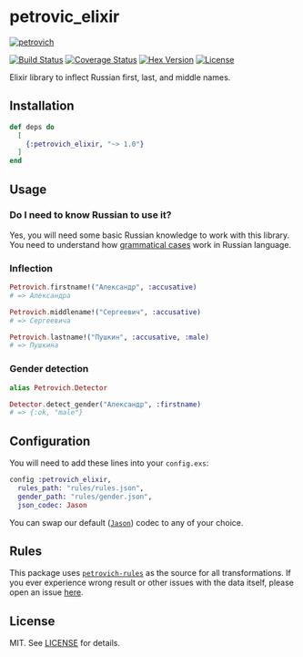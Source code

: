 # petrovic_elixir

[![petrovich](https://camo.githubusercontent.com/4555ec1b7aa15e0cd22f8ff619c965da0596399a/68747470733a2f2f7261772e6769746875622e636f6d2f726f637363692f706574726f766963682f6d61737465722f706574726f766963682e706e67)](https://github.com/petrovich/petrovich_elixir)

[![Build Status](https://travis-ci.org/petrovich/petrovich_elixir.svg?branch=master)](https://travis-ci.org/petrovich/petrovich_elixir) [![Coverage Status](https://coveralls.io/repos/github/petrovich/petrovich_elixir/badge.svg?branch=master)](https://coveralls.io/github/petrovich/petrovich_elixir?branch=master) [![Hex Version](https://img.shields.io/hexpm/v/petrovich_elixir.svg)](https://hex.pm/packages/petrovich_elixir) [![License](http://img.shields.io/badge/license-MIT-brightgreen.svg)](http://opensource.org/licenses/MIT)

Elixir library to inflect Russian first, last, and middle names.


## Installation

```elixir
def deps do
  [
    {:petrovich_elixir, "~> 1.0"}
  ]
end
```


## Usage

### Do I need to know Russian to use it?

Yes, you will need some basic Russian knowledge to work with this library.
You need to understand how [grammatical cases](https://en.wikipedia.org/wiki/Grammatical_case) work in Russian language.

### Inflection

```elixir
Petrovich.firstname!("Александр", :accusative)
# => Александра

Petrovich.middlename!("Сергеевич", :accusative)
# => Сергеевича

Petrovich.lastname!("Пушкин", :accusative, :male)
# => Пушкина
```

### Gender detection

```elixir
alias Petrovich.Detector

Detector.detect_gender("Александр", :firstname)
# => {:ok, "male"}
```


## Configuration

You will need to add these lines into your `config.exs`:

```elixir
config :petrovich_elixir,
  rules_path: "rules/rules.json",
  gender_path: "rules/gender.json",
  json_codec: Jason
```

You can swap our default ([`Jason`](https://github.com/michalmuskala/jason))
codec to any of your choice.


## Rules

This package uses [`petrovich-rules`](https://github.com/petrovich/petrovich-rules) as the source for all transformations. If you ever experience wrong result or other issues with the data itself, please open an issue [here](https://github.com/petrovich/petrovich-rules/issues).


## License

MIT. See [LICENSE](/LICENSE) for details.

